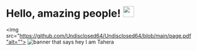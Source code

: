 
# Hello, amazing people! <img src="https://raw.githubusercontent.com/MartinHeinz/MartinHeinz/master/wave.gif" width="30px">
<img src="https://github.com/Undisclosed64/Undisclosed64/blob/main/page.pdf"alt="">
<img src="https://github.com/Undisclosed64/Undisclosed64/blob/main/header.png" alt="banner that says hey I am Tahera">

